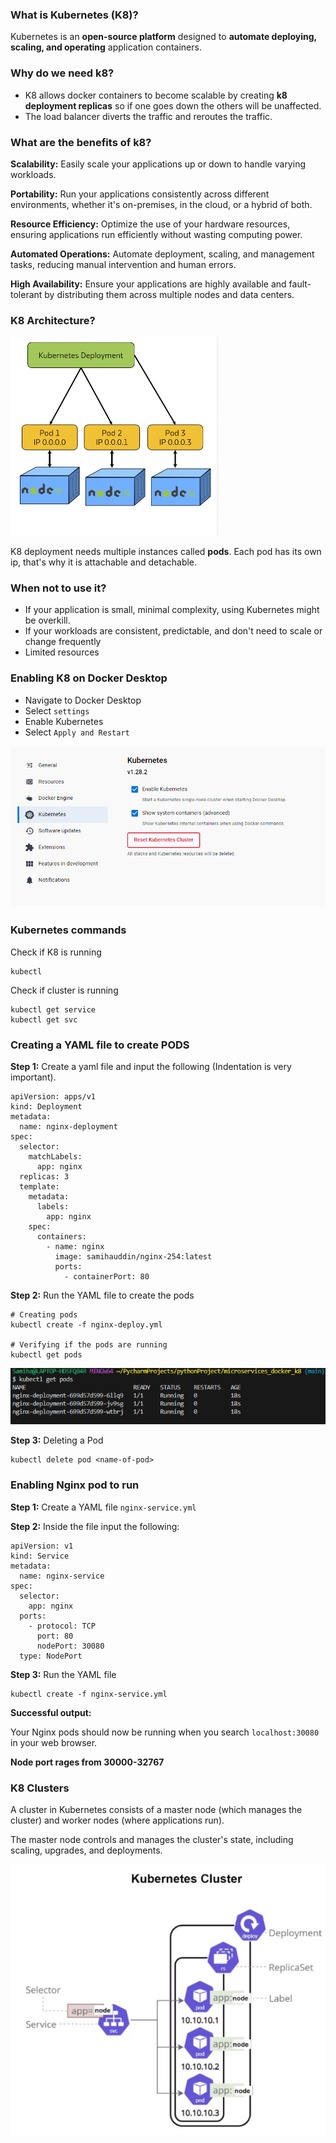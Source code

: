 ### What is Kubernetes (K8)?

Kubernetes is an **open-source platform** designed to **automate deploying, scaling, and operating** application containers. 


### Why do we need k8?

- K8 allows docker containers to become scalable by creating **k8 deployment replicas** so if one goes down the others will be unaffected. 
- The load balancer diverts the traffic and reroutes the traffic.

### What are the benefits of k8?

**Scalability:** Easily scale your applications up or down to handle varying workloads.

**Portability:** Run your applications consistently across different environments, whether it's on-premises, in the cloud, or a hybrid of both.

**Resource Efficiency:** Optimize the use of your hardware resources, ensuring applications run efficiently without wasting computing power.

**Automated Operations:** Automate deployment, scaling, and management tasks, reducing manual intervention and human errors.

**High Availability:** Ensure your applications are highly available and fault-tolerant by distributing them across multiple nodes and data centers.

### K8 Architecture?

![alt txt](Images/p1.png)

K8 deployment needs multiple instances called **pods**. Each pod has its own ip, that's why it is attachable and detachable.

### When not to use it?
- If your application is small, minimal complexity, using Kubernetes might be overkill.
- If your workloads are consistent, predictable, and don't need to scale or change frequently
- Limited resources

### Enabling K8 on Docker Desktop
- Navigate to Docker Desktop
- Select `settings`
- Enable Kubernetes
- Select `Apply and Restart`

![alt txt](Images/k8.png)

### Kubernetes commands 

Check if K8 is running 
```
kubectl
```
Check if cluster is running
```
kubectl get service
kubectl get svc
```
### Creating a YAML file to create PODS
**Step 1:** Create a yaml file and input the following (Indentation is very important).
```
apiVersion: apps/v1
kind: Deployment
metadata:
  name: nginx-deployment
spec:
  selector:
    matchLabels:
      app: nginx
  replicas: 3
  template:
    metadata:
      labels:
        app: nginx
    spec:
      containers:
        - name: nginx
          image: samihauddin/nginx-254:latest
          ports:
            - containerPort: 80
```
**Step 2:** Run the YAML file to create the pods <br>

```
# Creating pods
kubectl create -f nginx-deploy.yml

# Verifying if the pods are running
kubectl get pods
```
![alt txt](Images/pods.png)

**Step 3:** Deleting a Pod
```
kubectl delete pod <name-of-pod>
```

### Enabling Nginx pod to run

**Step 1:** Create a YAML file `nginx-service.yml`

**Step 2:** Inside the file input the following:

```
apiVersion: v1
kind: Service
metadata:
  name: nginx-service
spec:
  selector:
    app: nginx
  ports:
    - protocol: TCP
      port: 80
      nodePort: 30080
  type: NodePort
```
**Step 3:** Run the YAML file
```
kubectl create -f nginx-service.yml
```
**Successful output:**

Your Nginx pods should now be running when you search `localhost:30080` in your web browser.

**Node port rages from 30000-32767**

### K8 Clusters

A cluster in Kubernetes consists of a master node (which manages the cluster) and worker nodes (where applications run). 

The master node controls and manages the cluster's state, including scaling, upgrades, and deployments.

![alt txt](Images/cluster.png)
